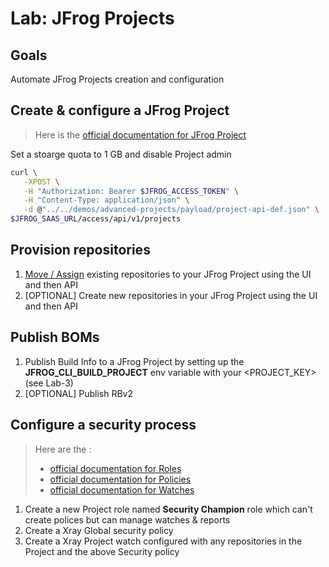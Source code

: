 # Lab: JFrog Projects

## Goals

Automate JFrog Projects creation and configuration

## Create & configure a JFrog Project

> Here is the [official documentation for JFrog Project](https://jfrog.com/help/r/jfrog-rest-apis/projects?tocId=EdXas7XMSjSwMAunjWXA7w)

Set a stoarge quota to 1 GB and disable Project admin

```bash
curl \
   -XPOST \
   -H "Authorization: Bearer $JFROG_ACCESS_TOKEN" \
   -H "Content-Type: application/json" \
   -d @"../../demos/advanced-projects/payload/project-api-def.json" \
$JFROG_SAAS_URL/access/api/v1/projects
```

## Provision repositories

1. [Move / Assign](https://jfrog.com/help/r/jfrog-platform-administration-documentation/step-3-add-or-assign-resources-to-projects) existing repositories to your JFrog Project using the UI and then API
2. [OPTIONAL] Create new repositories in your JFrog Project using the UI and then API

## Publish BOMs

1. Publish Build Info to a JFrog Project by setting up the **JFROG_CLI_BUILD_PROJECT** env variable with your <PROJECT_KEY> (see Lab-3)
2. [OPTIONAL] Publish RBv2

## Configure a security process

> Here are the :
>
> * [official documentation for Roles](https://jfrog.com/help/r/jfrog-rest-apis/global-roles)
> * [official documentation for Policies](https://jfrog.com/help/r/xray-rest-apis/policies-v2)
> * [official documentation for Watches](https://jfrog.com/help/r/xray-rest-apis/watches)

1. Create a new Project role named **Security Champion** role which can't create polices but can manage watches & reports
2. Create a Xray Global security policy
3. Create a Xray Project watch configured with any repositories in the Project and the above Security policy
